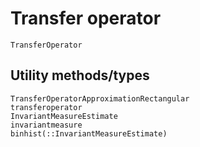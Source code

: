 # Transfer operator

```@docs
TransferOperator
```

## Utility methods/types

```@docs
TransferOperatorApproximationRectangular
transferoperator
InvariantMeasureEstimate
invariantmeasure
binhist(::InvariantMeasureEstimate)
```
